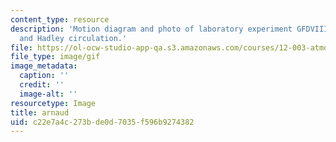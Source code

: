 ```yaml
---
content_type: resource
description: 'Motion diagram and photo of laboratory experiment GFDVIII: Thermal wind
  and Hadley circulation.'
file: https://ol-ocw-studio-app-qa.s3.amazonaws.com/courses/12-003-atmosphere-ocean-and-climate-dynamics-fall-2008/c22e7a4c273bde0d7035f596b9274382_arnaud.gif
file_type: image/gif
image_metadata:
  caption: ''
  credit: ''
  image-alt: ''
resourcetype: Image
title: arnaud
uid: c22e7a4c-273b-de0d-7035-f596b9274382
---
```

